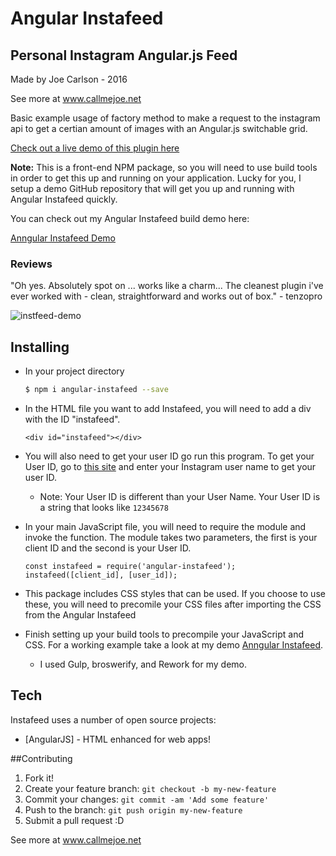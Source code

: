 # Angular Instafeed
## Personal Instagram Angular.js Feed

Made by Joe Carlson - 2016

See more at www.callmejoe.net

Basic example usage of factory method to make a request to the instagram api to get a certian amount of images with an Angular.js switchable grid.

[Check out a live demo of this plugin here](https://www.callmejoe.net/portfolio/instafeed-angular-js-instagram-feed/)

**Note:** This is a front-end NPM package, so you will need to use build tools in order to get this up and running on your application. Lucky for you, I setup a demo GitHub repository that will get you up and running with Angular Instafeed quickly.

You can check out my Angular Instafeed build demo here:

[Anngular Instafeed Demo](https://github.com/JoeKarlsson/Angular-Instafeed/tree/npm_example)

### Reviews
"Oh yes. Absolutely spot on ... works like a charm... The cleanest plugin i've ever worked with - clean, straightforward and works out of box." - tenzopro

![instfeed-demo](https://cloud.githubusercontent.com/assets/4650739/13266964/ac6deb2e-da1e-11e5-9e80-773c19327caa.jpg)

## Installing

* In your project directory

    ```bash
    $ npm i angular-instafeed --save
    ```

* In the HTML file you want to add Instafeed, you will need to add a div with the ID "instafeed".

    ```
    <div id="instafeed"></div>
    ```

* You will also need to get your user ID go run this program. To get your User ID, go to [this site](http://jelled.com/instagram/lookup-user-id) and enter your Instagram user name to get your user ID.
  *  Note: Your User ID is different than your User Name. Your User ID is a string that looks like ```12345678```

* In your main JavaScript file, you will need to require the module and invoke the function. The module takes two parameters, the first is your client ID and the second is your User ID.

    ```
    const instafeed = require('angular-instafeed');
    instafeed([client_id], [user_id]);
    ```

* This package includes CSS styles that can be used. If you choose to use these, you will need to precomile your CSS files after importing the CSS from the Angular Instafeed

* Finish setting up your build tools to precompile your JavaScript and CSS. For a working example take a look at my demo [Anngular Instafeed](https://github.com/JoeKarlsson/Angular-Instafeed/tree/npm_example).
    * I used Gulp, broswerify, and Rework for my demo.

## Tech
Instafeed uses a number of open source projects:
* [AngularJS] - HTML enhanced for web apps!

##Contributing
1. Fork it!
2. Create your feature branch: ```git checkout -b my-new-feature```
3. Commit your changes: ```git commit -am 'Add some feature'```
4. Push to the branch: ````git push origin my-new-feature````
5. Submit a pull request :D

See more at www.callmejoe.net